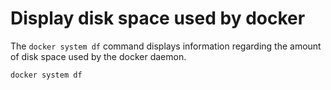 # Display disk space used by docker

The `docker system df` command displays information regarding the amount of disk space used by the docker daemon.
```bash
docker system df
```
